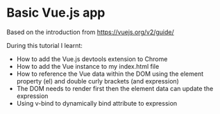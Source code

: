 # Basic Vue.js app

Based on the introduction from https://vuejs.org/v2/guide/

During this tutorial I learnt:
- How to add the Vue.js devtools extension to Chrome
- How to add the Vue instance to my index.html file
- How to reference the Vue data within the DOM using the element property (el) and double curly brackets (and expression)
- The DOM needs to render first then the element data can update the expression
- Using v-bind to dynamically bind attribute to expression 